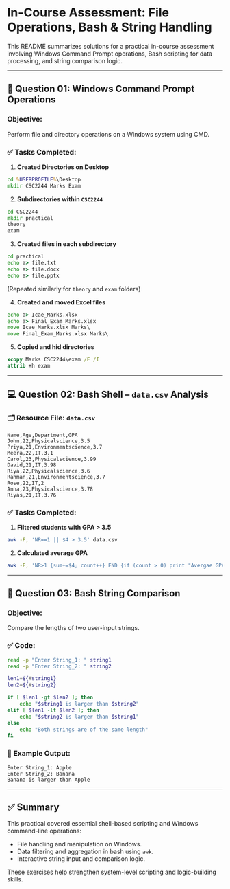 # In-Course Assessment: File Operations, Bash & String Handling

This README summarizes solutions for a practical in-course assessment involving Windows Command Prompt operations, Bash scripting for data processing, and string comparison logic.

---

## 📁 Question 01: Windows Command Prompt Operations
### Objective:
Perform file and directory operations on a Windows system using CMD.

### ✅ Tasks Completed:
1. **Created Directories on Desktop**
```cmd
cd %USERPROFILE%\Desktop
mkdir CSC2244 Marks Exam
```

2. **Subdirectories within `CSC2244`**
```cmd
cd CSC2244
mkdir practical
theory
exam
```

3. **Created files in each subdirectory**
```cmd
cd practical
echo a> file.txt
echo a> file.docx
echo a> file.pptx
```
(Repeated similarly for `theory` and `exam` folders)

4. **Created and moved Excel files**
```cmd
echo a> Icae_Marks.xlsx
echo a> Final_Exam_Marks.xlsx
move Icae_Marks.xlsx Marks\
move Final_Exam_Marks.xlsx Marks\
```

5. **Copied and hid directories**
```cmd
xcopy Marks CSC2244\exam /E /I
attrib +h exam
```

---

## 💻 Question 02: Bash Shell – `data.csv` Analysis

### 🗂 Resource File: `data.csv`
```csv
Name,Age,Department,GPA
John,22,Physicalscience,3.5
Priya,21,Environmentscience,3.7
Meera,22,IT,3.1
Carol,23,Physicalscience,3.99
David,21,IT,3.98
Riya,22,Physicalscience,3.6
Rahman,21,Environmentscience,3.7
Rose,22,IT,2
Anna,23,Physicalscience,3.78
Riyas,21,IT,3.76
```

### ✅ Tasks Completed:
1. **Filtered students with GPA > 3.5**
```bash
awk -F, 'NR==1 || $4 > 3.5' data.csv
```

2. **Calculated average GPA**
```bash
awk -F, 'NR>1 {sum+=$4; count++} END {if (count > 0) print "Avergae GPA:", sum/count}' data.csv
```

---

## 🧠 Question 03: Bash String Comparison
### Objective:
Compare the lengths of two user-input strings.

### ✅ Code:
```bash
read -p "Enter String_1: " string1
read -p "Enter String_2: " string2

len1=${#string1}
len2=${#string2}

if [ $len1 -gt $len2 ]; then
    echo "$string1 is larger than $string2"
elif [ $len1 -lt $len2 ]; then
    echo "$string2 is larger than $string1"
else
    echo "Both strings are of the same length"
fi
```

### 🧾 Example Output:
```
Enter String_1: Apple
Enter String_2: Banana
Banana is larger than Apple
```

---

## ✅ Summary
This practical covered essential shell-based scripting and Windows command-line operations:
- File handling and manipulation on Windows.
- Data filtering and aggregation in bash using `awk`.
- Interactive string input and comparison logic.

These exercises help strengthen system-level scripting and logic-building skills.
